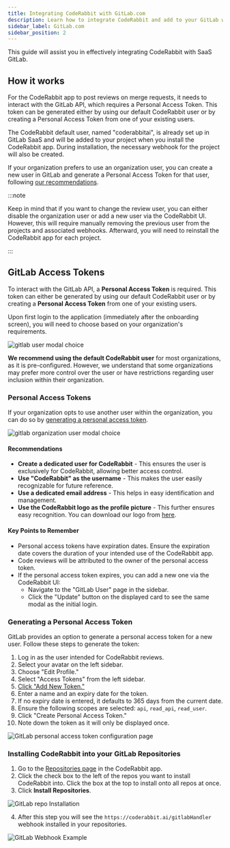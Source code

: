```yaml
---
title: Integrating CodeRabbit with GitLab.com
description: Learn how to integrate CodeRabbit and add to your GitLab workflow.
sidebar_label: GitLab.com
sidebar_position: 2
---
```


This guide will assist you in effectively integrating CodeRabbit with SaaS GitLab.

## How it works

For the CodeRabbit app to post reviews on merge requests, it needs to interact with the GitLab API, which requires a Personal Access Token. This token can be generated either by using our default CodeRabbit user or by creating a Personal Access Token from one of your existing users.

The CodeRabbit default user, named "coderabbitai", is already set up in GitLab SaaS and will be added to your project when you install the CodeRabbit app. During installation, the necessary webhook for the project will also be created.

If your organization prefers to use an organization user, you can create a new user in GitLab and generate a Personal Access Token for that user, following [our recommendations](#recommendations).

:::note

Keep in mind that if you want to change the review user, you can either disable the organization user or add a new user via the CodeRabbit UI. However, this will require manually removing the previous user from the projects and associated webhooks. Afterward, you will need to reinstall the CodeRabbit app for each project.

:::

## GitLab Access Tokens

To interact with the GitLab API, a **Personal Access Token** is required. This token can either be generated by using our default CodeRabbit user or by creating a **Personal Access Token** from one of your existing users.

Upon first login to the application (immediately after the onboarding screen), you will need to choose based on your organization's requirements.

![gitlab user modal choice](/img/integrations/gitlab_user_choice.png)

**We recommend using the default CodeRabbit user** for most organizations, as it is pre-configured. However, we understand that some organizations may prefer more control over the user or have restrictions regarding user inclusion within their organization.

### Personal Access Tokens

If your organization opts to use another user within the organization, you can do so by [generating a personal access token](#generating-a-personal-access-token).

![gitlab organization user modal choice](/img/integrations/gitlab_organization_user.png)

#### Recommendations

- **Create a dedicated user for CodeRabbit** - This ensures the user is exclusively for CodeRabbit, allowing better access control.
- **Use "CodeRabbit" as the username** - This makes the user easily recognizable for future reference.
- **Use a dedicated email address** - This helps in easy identification and management.
- **Use the CodeRabbit logo as the profile picture** - This further ensures easy recognition. You can download our logo from [here](/img/integrations/logo.svg "download").

#### Key Points to Remember

- Personal access tokens have expiration dates. Ensure the expiration date covers the duration of your intended use of the CodeRabbit app.
- Code reviews will be attributed to the owner of the personal access token.
- If the personal access token expires, you can add a new one via the CodeRabbit UI:
  - Navigate to the "GitLab User" page in the sidebar.
  - Click the "Update" button on the displayed card to see the same modal as the initial login.

### Generating a Personal Access Token

GitLab provides an option to generate a personal access token for a new user. Follow these steps to generate the token:

1. Log in as the user intended for CodeRabbit reviews.
2. Select your avatar on the left sidebar.
3. Choose "Edit Profile."
4. Select "Access Tokens" from the left sidebar.
5. [Click "Add New Token."](https://gitlab.com/-/user_settings/personal_access_tokens)
6. Enter a name and an expiry date for the token.
7. If no expiry date is entered, it defaults to 365 days from the current date.
8. Ensure the following scopes are selected: `api`, `read_api`, `read_user`.
9. Click "Create Personal Access Token."
10. Note down the token as it will only be displayed once.

![GitLab personal access token configuration page](/img/integrations/admin-access-token.png)

### Installing CodeRabbit into your GitLab Repositories

1. Go to the [Repositories page](https://app.coderabbit.ai/settings/repositories) in the CodeRabbit app.
2. Click the check box to the left of the repos you want to install CodeRabbit into. Click the box at the top to install onto all repos at once.
3. Click **Install Repositories**.

![GitLab repo Installation](/img/integrations/gitlab-repo-install.png)

4. After this step you will see the `https://coderabbit.ai/gitlabHandler` webhook installed in your repositories.

![GitLab Webhook Example](/img/integrations/gitlab-webhook.png)
